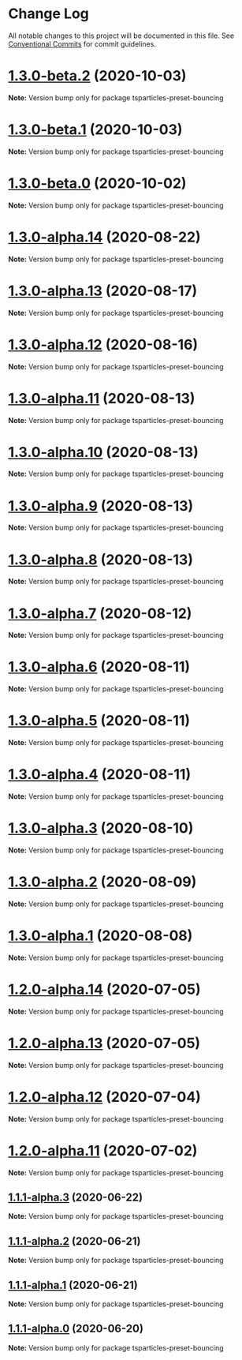 # Change Log

All notable changes to this project will be documented in this file.
See [Conventional Commits](https://conventionalcommits.org) for commit guidelines.

# [1.3.0-beta.2](https://github.com/matteobruni/tsparticles/compare/tsparticles-preset-bouncing@1.3.0-beta.1...tsparticles-preset-bouncing@1.3.0-beta.2) (2020-10-03)

**Note:** Version bump only for package tsparticles-preset-bouncing





# [1.3.0-beta.1](https://github.com/matteobruni/tsparticles/compare/tsparticles-preset-bouncing@1.3.0-beta.0...tsparticles-preset-bouncing@1.3.0-beta.1) (2020-10-03)

**Note:** Version bump only for package tsparticles-preset-bouncing





# [1.3.0-beta.0](https://github.com/matteobruni/tsparticles/compare/tsparticles-preset-bouncing@1.2.12...tsparticles-preset-bouncing@1.3.0-beta.0) (2020-10-02)

**Note:** Version bump only for package tsparticles-preset-bouncing





# [1.3.0-alpha.14](https://github.com/matteobruni/tsparticles/compare/tsparticles-preset-bouncing@1.2.9...tsparticles-preset-bouncing@1.3.0-alpha.14) (2020-08-22)

**Note:** Version bump only for package tsparticles-preset-bouncing





# [1.3.0-alpha.13](https://github.com/matteobruni/tsparticles/compare/tsparticles-preset-bouncing@1.3.0-alpha.12...tsparticles-preset-bouncing@1.3.0-alpha.13) (2020-08-17)

**Note:** Version bump only for package tsparticles-preset-bouncing





# [1.3.0-alpha.12](https://github.com/matteobruni/tsparticles/compare/tsparticles-preset-bouncing@1.2.8...tsparticles-preset-bouncing@1.3.0-alpha.12) (2020-08-16)

**Note:** Version bump only for package tsparticles-preset-bouncing





# [1.3.0-alpha.11](https://github.com/matteobruni/tsparticles/compare/tsparticles-preset-bouncing@1.3.0-alpha.10...tsparticles-preset-bouncing@1.3.0-alpha.11) (2020-08-13)

**Note:** Version bump only for package tsparticles-preset-bouncing





# [1.3.0-alpha.10](https://github.com/matteobruni/tsparticles/compare/tsparticles-preset-bouncing@1.3.0-alpha.9...tsparticles-preset-bouncing@1.3.0-alpha.10) (2020-08-13)

**Note:** Version bump only for package tsparticles-preset-bouncing





# [1.3.0-alpha.9](https://github.com/matteobruni/tsparticles/compare/tsparticles-preset-bouncing@1.3.0-alpha.8...tsparticles-preset-bouncing@1.3.0-alpha.9) (2020-08-13)

**Note:** Version bump only for package tsparticles-preset-bouncing





# [1.3.0-alpha.8](https://github.com/matteobruni/tsparticles/compare/tsparticles-preset-bouncing@1.3.0-alpha.7...tsparticles-preset-bouncing@1.3.0-alpha.8) (2020-08-13)

**Note:** Version bump only for package tsparticles-preset-bouncing





# [1.3.0-alpha.7](https://github.com/matteobruni/tsparticles/compare/tsparticles-preset-bouncing@1.3.0-alpha.6...tsparticles-preset-bouncing@1.3.0-alpha.7) (2020-08-12)

**Note:** Version bump only for package tsparticles-preset-bouncing





# [1.3.0-alpha.6](https://github.com/matteobruni/tsparticles/compare/tsparticles-preset-bouncing@1.3.0-alpha.5...tsparticles-preset-bouncing@1.3.0-alpha.6) (2020-08-11)

**Note:** Version bump only for package tsparticles-preset-bouncing





# [1.3.0-alpha.5](https://github.com/matteobruni/tsparticles/compare/tsparticles-preset-bouncing@1.3.0-alpha.4...tsparticles-preset-bouncing@1.3.0-alpha.5) (2020-08-11)

**Note:** Version bump only for package tsparticles-preset-bouncing





# [1.3.0-alpha.4](https://github.com/matteobruni/tsparticles/compare/tsparticles-preset-bouncing@1.3.0-alpha.3...tsparticles-preset-bouncing@1.3.0-alpha.4) (2020-08-11)

**Note:** Version bump only for package tsparticles-preset-bouncing





# [1.3.0-alpha.3](https://github.com/matteobruni/tsparticles/compare/tsparticles-preset-bouncing@1.3.0-alpha.2...tsparticles-preset-bouncing@1.3.0-alpha.3) (2020-08-10)

**Note:** Version bump only for package tsparticles-preset-bouncing





# [1.3.0-alpha.2](https://github.com/matteobruni/tsparticles/compare/tsparticles-preset-bouncing@1.3.0-alpha.1...tsparticles-preset-bouncing@1.3.0-alpha.2) (2020-08-09)

**Note:** Version bump only for package tsparticles-preset-bouncing





# [1.3.0-alpha.1](https://github.com/matteobruni/tsparticles/compare/tsparticles-preset-bouncing@1.2.7...tsparticles-preset-bouncing@1.3.0-alpha.1) (2020-08-08)

**Note:** Version bump only for package tsparticles-preset-bouncing





# [1.2.0-alpha.14](https://github.com/matteobruni/tsparticles/compare/tsparticles-preset-bouncing@1.2.0-alpha.13...tsparticles-preset-bouncing@1.2.0-alpha.14) (2020-07-05)

**Note:** Version bump only for package tsparticles-preset-bouncing





# [1.2.0-alpha.13](https://github.com/matteobruni/tsparticles/compare/tsparticles-preset-bouncing@1.2.0-alpha.12...tsparticles-preset-bouncing@1.2.0-alpha.13) (2020-07-05)

**Note:** Version bump only for package tsparticles-preset-bouncing





# [1.2.0-alpha.12](https://github.com/matteobruni/tsparticles/compare/tsparticles-preset-bouncing@1.2.0-alpha.11...tsparticles-preset-bouncing@1.2.0-alpha.12) (2020-07-04)

**Note:** Version bump only for package tsparticles-preset-bouncing





# [1.2.0-alpha.11](https://github.com/matteobruni/tsparticles/compare/tsparticles-preset-bouncing@1.1.2...tsparticles-preset-bouncing@1.2.0-alpha.11) (2020-07-02)

**Note:** Version bump only for package tsparticles-preset-bouncing





## [1.1.1-alpha.3](https://github.com/matteobruni/tsparticles/compare/tsparticles-preset-bouncing@1.1.0...tsparticles-preset-bouncing@1.1.1-alpha.3) (2020-06-22)

**Note:** Version bump only for package tsparticles-preset-bouncing





## [1.1.1-alpha.2](https://github.com/matteobruni/tsparticles/compare/tsparticles-preset-bouncing@1.1.0...tsparticles-preset-bouncing@1.1.1-alpha.2) (2020-06-21)

**Note:** Version bump only for package tsparticles-preset-bouncing





## [1.1.1-alpha.1](https://github.com/matteobruni/tsparticles/compare/tsparticles-preset-bouncing@1.1.0...tsparticles-preset-bouncing@1.1.1-alpha.1) (2020-06-21)

**Note:** Version bump only for package tsparticles-preset-bouncing





## [1.1.1-alpha.0](https://github.com/matteobruni/tsparticles/compare/tsparticles-preset-bouncing@1.1.0...tsparticles-preset-bouncing@1.1.1-alpha.0) (2020-06-20)

**Note:** Version bump only for package tsparticles-preset-bouncing
